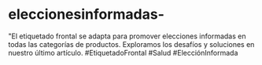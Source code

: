 # eleccionesinformadas-
"El etiquetado frontal se adapta para promover elecciones informadas en todas las categorías de productos. Exploramos los desafíos y soluciones en nuestro último artículo. #EtiquetadoFrontal #Salud #ElecciónInformada
